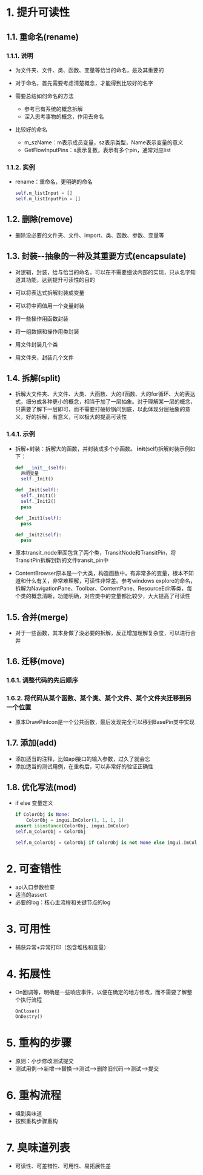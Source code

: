 # 1. 提升可读性

## 1.1. 重命名(rename)

### 1.1.1. 说明

* 为文件夹、文件、类、函数、变量等恰当的命名，是及其重要的
* 对于命名，首先需要考虑清楚概念，才能得到比较好的名字
* 需要总结如何命名的方法
  * 参考已有系统的概念拆解
  * 深入思考事物的概念，作用去命名

* 比较好的命名
  * m_szName：m表示成员变量，sz表示类型，Name表示变量的意义
  * GetFlowInputPins：s表示复数，表示有多个pin，通常对应list

### 1.1.2. 实例

* rename：重命名，更明确的命名

  ~~~py
  self.m_listInput = []
  self.m_listInputPin = []
  ~~~

## 1.2. 删除(remove)

* 删除没必要的文件夹、文件、import、类、函数、参数、变量等

## 1.3. 封装--抽象的一种及其重要方式(encapsulate)

* 对逻辑，封装，给与恰当的命名，可以在不需要细读内部的实现，只从名字知道其功能，达到提升可读性的目的

* 可以将表达式拆解封装成变量
* 可以将中间值用一个变量封装
* 将一些操作用函数封装
* 将一组数据和操作用类封装
* 用文件封装几个类
* 用文件夹，封装几个文件

## 1.4. 拆解(split)

* 拆解大文件夹、大文件、大类、大函数、大的if函数、大的for循环、大的表达式，细分成各种更小的概念，相当于加了一层抽象。对于理解某一层的概念，只需要了解下一层即可，而不需要打破砂锅问到底，以此体现分层抽象的意义，好的拆解，有意义，可以极大的提高可读性

### 1.4.1. 示例

* 拆解+封装：拆解大的函数，并封装成多个小函数。 __init__(self)拆解封装示例如下：

  ~~~py
  def __init__(self):
    声明变量
    self._Init()

  def _Init(self):
    self._Init1()
    self._Init2()
    pass

  def _Init1(self):
    pass

  def _Init2(self):
    pass
  ~~~

* 原本transit_node里面包含了两个类，TransitNode和TransitPin，将TransitPin拆解到新的文件transit_pin中

* ContentBrowser原本是一个大类，构造函数中，有非常多的变量，根本不知道和什么有关，非常难理解，可读性非常差。参考windows explore的命名，拆解为NavigationPane、Toolbar、ContentPane、ResourceEdit等类，每个类的概念清晰，功能明确，对应类中的变量都比较少，大大提高了可读性

## 1.5. 合并(merge)

* 对于一些函数，其本身做了没必要的拆解，反正增加理解复杂度，可以进行合并

## 1.6. 迁移(move)

### 1.6.1. 调整代码的先后顺序

### 1.6.2. 将代码从某个函数、某个类、某个文件、某个文件夹迁移到另一个位置

* 原本DrawPinIcon是一个公共函数，最后发现完全可以移到BasePin类中实现

## 1.7. 添加(add)

* 添加适当的注释，比如api接口的输入参数，过久了就会忘
* 添加适当的测试用例，在重构后，可以非常好的验证正确性

## 1.8. 优化写法(mod)

* if else 变量定义

  ~~~py
  if ColorObj is None:
      ColorObj = imgui.ImColor(1, 1, 1, 1)
  assert isinstance(ColorObj, imgui.ImColor)
  self.m_ColorObj = ColorObj
  ~~~

  ~~~py
  self.m_ColorObj = ColorObj if ColorObj is not None else imgui.ImColor(1, 1, 1, 1)
  ~~~

# 2. 可查错性

* api入口参数检查
* 适当的assert
* 必要的log：核心主流程和关键节点的log

# 3. 可用性

* 捕获异常+异常打印（包含堆栈和变量）

# 4. 拓展性

* On回调等，明确是一些响应事件，以便在确定的地方修改，而不需要了解整个执行流程

  ~~~py
  OnClose()
  OnDestry()
  ~~~

# 5. 重构的步骤

* 原则：小步修改测试提交
* 测试用例-->新增-->替换-->测试-->删除旧代码-->测试-->提交

# 6. 重构流程

* 嗅到臭味道
* 按照重构步骤重构

# 7. 臭味道列表

* 可读性、可差错性、可用性、易拓展性差
